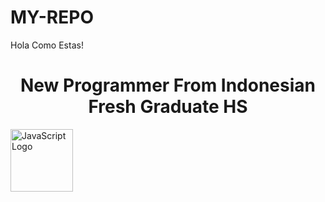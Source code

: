# MY-REPO
Hola Como Estas!

<h1 align="center">New Programmer From Indonesian Fresh Graduate HS</h1>


<img src="https://upload.wikimedia.org/wikipedia/commons/6/6a/JavaScript-logo.png" alt="JavaScript Logo" width="100"/>
